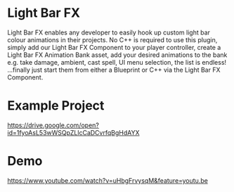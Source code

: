# Light Bar FX
Light Bar FX enables any developer to easily hook up custom light bar colour animations in their projects. No C++ is required to use this plugin, simply add our Light Bar FX Component to your player controller, create a Light Bar FX Animation Bank asset, add your desired animations to the bank e.g. take damage, ambient, cast spell, UI menu selection, the list is endless! ...finally just start them from either a Blueprint or C++ via the Light Bar FX Component.

# Example Project
https://drive.google.com/open?id=1fyoAsL53wWSQpZLlcCaDCvrfqBgHdAYX

# Demo
https://www.youtube.com/watch?v=uHbgFrvysqM&feature=youtu.be
